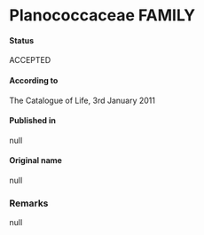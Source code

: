 Planococcaceae FAMILY
=======

#### Status
ACCEPTED

#### According to
The Catalogue of Life, 3rd January 2011

#### Published in
null

#### Original name
null

### Remarks
null